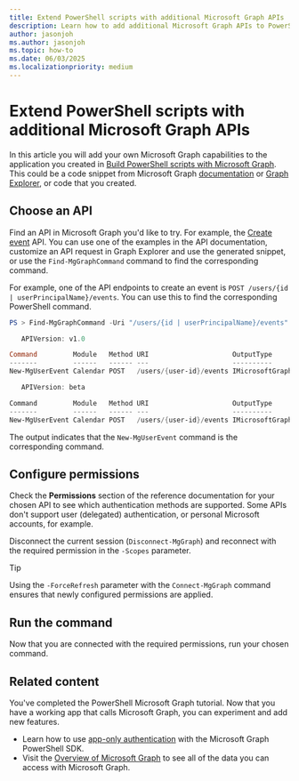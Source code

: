 ```yaml
---
title: Extend PowerShell scripts with additional Microsoft Graph APIs
description: Learn how to add additional Microsoft Graph APIs to PowerShell scripts.
author: jasonjoh
ms.author: jasonjoh
ms.topic: how-to
ms.date: 06/03/2025
ms.localizationpriority: medium
---
```


# Extend PowerShell scripts with additional Microsoft Graph APIs

In this article you will add your own Microsoft Graph capabilities to the application you created in [Build PowerShell scripts with Microsoft Graph](powershell.md). This could be a code snippet from Microsoft Graph [documentation](/graph/api/overview) or [Graph Explorer](https://developer.microsoft.com/graph/graph-explorer), or code that you created.

## Choose an API

Find an API in Microsoft Graph you'd like to try. For example, the [Create event](/graph/api/user-post-events) API. You can use one of the examples in the API documentation, customize an API request in Graph Explorer and use the generated snippet, or use the `Find-MgGraphCommand` command to find the corresponding command.

For example, one of the API endpoints to create an event is `POST /users/{id | userPrincipalName}/events`. You can use this to find the corresponding PowerShell command.

```powershell
PS > Find-MgGraphCommand -Uri "/users/{id | userPrincipalName}/events" -Method "POST"

   APIVersion: v1.0

Command         Module   Method URI                     OutputType           Permissions           Variants
-------         ------   ------ ---                     ----------           -----------           --------
New-MgUserEvent Calendar POST   /users/{user-id}/events IMicrosoftGraphEvent {Calendars.ReadWrite} {Create1, CreateExp…

   APIVersion: beta

Command         Module   Method URI                     OutputType            Permissions           Variants
-------         ------   ------ ---                     ----------            -----------           --------
New-MgUserEvent Calendar POST   /users/{user-id}/events IMicrosoftGraphEvent1 {Calendars.ReadWrite} {Create, CreateExp…
```

The output indicates that the `New-MgUserEvent` command is the corresponding command.

## Configure permissions

Check the **Permissions** section of the reference documentation for your chosen API to see which authentication methods are supported. Some APIs don't support user (delegated) authentication, or personal Microsoft accounts, for example.

Disconnect the current session (`Disconnect-MgGraph`) and reconnect with the required permission in the `-Scopes` parameter.

> [!TIP]
> Using the `-ForceRefresh` parameter with the `Connect-MgGraph` command ensures that newly configured permissions are applied.

## Run the command

Now that you are connected with the required permissions, run your chosen command.

## Related content

You've completed the PowerShell Microsoft Graph tutorial. Now that you have a working app that calls Microsoft Graph, you can experiment and add new features.

- Learn how to use [app-only authentication](/graph/tutorials/powershell-app-only) with the Microsoft Graph PowerShell SDK.
- Visit the [Overview of Microsoft Graph](/graph/overview) to see all of the data you can access with Microsoft Graph.
